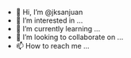 - 👋 Hi, I’m @jksanjuan
- 👀 I’m interested in ...
- 🌱 I’m currently learning ...
- 💞️ I’m looking to collaborate on ...
- 📫 How to reach me ...

<!---
jksanjuan/jksanjuan is a ✨ special ✨ repository because its `README.md` (this file) appears on your GitHub profile.
You can click the Preview link to take a look at your changes.
--->
